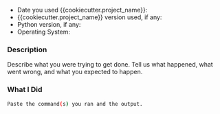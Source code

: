 * Date you used {{cookiecutter.project_name}}:
* {{cookiecutter.project_name}} version used, if any:
* Python version, if any:
* Operating System:

### Description

Describe what you were trying to get done. Tell us what happened, what went wrong, and what you expected to happen.

### What I Did

```bash
Paste the command(s) you ran and the output.
```
